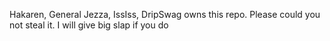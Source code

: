 Hakaren, General Jezza, IssIss, DripSwag owns this repo. Please could you not steal it. I will give big slap if you do
